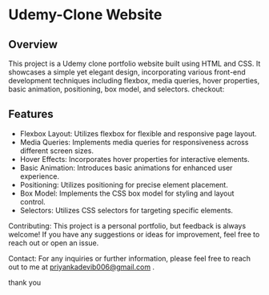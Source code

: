# Udemy-Clone Website

## Overview
This project is a Udemy clone portfolio website built using HTML and CSS. It showcases a simple yet elegant design, incorporating various front-end development techniques including flexbox, media queries, hover properties, basic animation, positioning, box model, and selectors.
checkout:

## Features
- Flexbox Layout: Utilizes flexbox for flexible and responsive page layout.
- Media Queries: Implements media queries for responsiveness across different screen sizes.
- Hover Effects: Incorporates hover properties for interactive elements.
- Basic Animation: Introduces basic animations for enhanced user experience.
- Positioning: Utilizes positioning for precise element placement.
- Box Model: Implements the CSS box model for styling and layout control.
- Selectors: Utilizes CSS selectors for targeting specific elements.

Contributing: This project is a personal portfolio, but feedback is always welcome! If you have any suggestions or ideas for improvement, feel free to reach out or open an issue.

Contact: For any inquiries or further information, please feel free to reach out to me at priyankadevib006@gmail.com .

thank you

